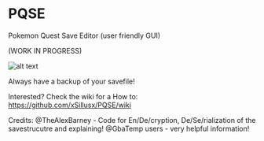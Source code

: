 # PQSE
Pokemon Quest Save Editor (user friendly GUI)

(WORK IN PROGRESS)

![alt text](https://github.com/xSillusx/PQSE/blob/master/screen.png)

Always have a backup of your savefile!


Interested? Check the wiki for a How to: https://github.com/xSillusx/PQSE/wiki


Credits:
@TheAlexBarney - Code for En/De/cryption, De/Se/rialization of the savestrucutre and explaining!
@GbaTemp users - very helpful information!
